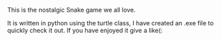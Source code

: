 This is the nostalgic Snake game we all love.

It is written in python using the turtle class,
I have created an .exe file to quickly check it out.
If you have enjoyed it give a like(:
